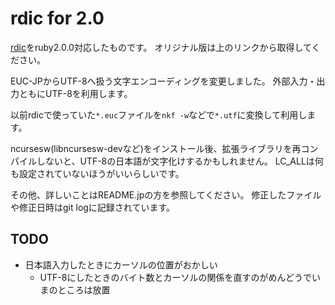 # rdic for 2.0

[rdic](http://www.yasgursfarm.us/rdic/)をruby2.0.0対応したものです。
オリジナル版は上のリンクから取得してください。

EUC-JPからUTF-8へ扱う文字エンコーディングを変更しました。
外部入力・出力ともにUTF-8を利用します。

以前rdicで使っていた`*.euc`ファイルを`nkf -w`などで`*.utf`に変換して利用します。

ncursesw(libncursesw-devなど)をインストール後、拡張ライブラリを再コンパイルしないと、UTF-8の日本語が文字化けするかもしれません。
LC_ALLは何も設定されていないほうがいいらしいです。

その他、詳しいことはREADME.jpの方を参照してください。
修正したファイルや修正日時はgit logに記録されています。

## TODO
* 日本語入力したときにカーソルの位置がおかしい
  * UTF-8にしたときのバイト数とカーソルの関係を直すのがめんどうでいまのところは放置
